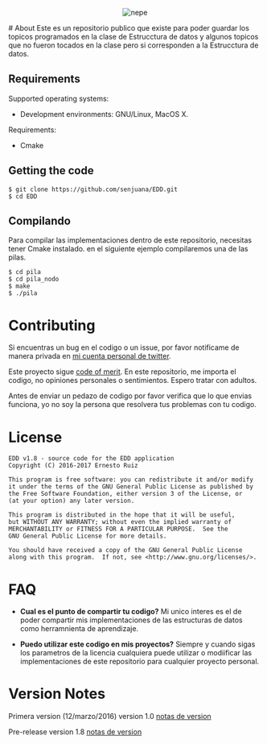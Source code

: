 <p align="center">
<img src="http://i.imgur.com/Y5ar60s.png" alt="nepe">
</p>
# About
Este  es un repositorio publico que existe para poder guardar los topicos programados en la clase de Estrucctura de datos y algunos topicos que no fueron tocados en la clase pero si corresponden a la Estrucctura de datos. 


## Requirements

Supported operating systems:

* Development environments: GNU/Linux, MacOS X.

Requirements:

* Cmake

## Getting the code

    $ git clone https://github.com/senjuana/EDD.git
    $ cd EDD


## Compilando
Para compilar las implementaciones dentro de este repositorio, necesitas tener Cmake instalado.
en el siguiente ejemplo compilaremos una de las pilas.    
    
    $ cd pila
    $ cd pila_nodo
    $ make
    $ ./pila
    
# Contributing
Si encuentras un bug en el codigo o un issue, por favor notificame de manera privada en 
[mi cuenta personal de twitter](https://twitter.com/senjuana).

Este proyecto sigue [code of merit](https://github.com/rosarior/Code-of-Merit). En este repositorio, me importa el codigo,
no opiniones personales o sentimientos. Espero tratar con  adultos.

Antes de enviar un pedazo de codigo por favor verifica que lo que envias funciona, yo no soy la persona que resolvera tus problemas con tu codigo.



# License

    EDD v1.8 - source code for the EDD application
    Copyright (C) 2016-2017 Ernesto Ruiz

    This program is free software: you can redistribute it and/or modify
    it under the terms of the GNU General Public License as published by
    the Free Software Foundation, either version 3 of the License, or
    (at your option) any later version.

    This program is distributed in the hope that it will be useful,
    but WITHOUT ANY WARRANTY; without even the implied warranty of
    MERCHANTABILITY or FITNESS FOR A PARTICULAR PURPOSE.  See the
    GNU General Public License for more details.

    You should have received a copy of the GNU General Public License
    along with this program.  If not, see <http://www.gnu.org/licenses/>.


# FAQ

* **Cual es el punto de compartir tu codigo?**
  Mi unico interes es el de poder compartir mis implementaciones de las estructuras de datos como  herramnienta de aprendizaje.
 
* **Puedo utilizar este codigo en mis proyectos?**
  Siempre y cuando sigas los parametros de la licencia cualquiera puede utilizar o modiificar las implementaciones de este repositorio para cualquier proyecto personal.
  

# Version Notes

Primera version (12/marzo/2016)
version 1.0
[notas de version](https://github.com/senjuana/EDD/releases/tag/v1.0)

Pre-release
version 1.8
[notas de version](https://github.com/senjuana/EDD/releases/tag/v1.8)





